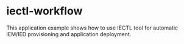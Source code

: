 # iectl-workflow
This application example shows how to use IECTL tool for automatic IEM/IED provisioning and application deployment. 
